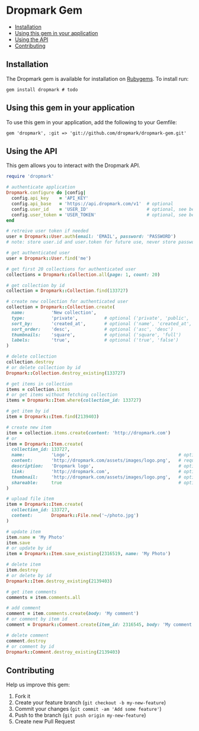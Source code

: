 Dropmark Gem
============

- [Installation](#installation)
- [Using this gem in your application](#using-this-gem-in-your-application)
- [Using the API](#using-the-api)
- [Contributing](#contributing)

Installation
------------

The Dropmark gem is available for installation on [Rubygems](https://rubygems.org/gems/dropmark). To install run:

    gem install dropmark # todo


Using this gem in your application
----------------------------------
    
To use this gem in your application, add the following to your Gemfile:

    gem 'dropmark', :git => 'git://github.com/dropmark/dropmark-gem.git'


Using the API
-------------

This gem allows you to interact with the Dropmark API.

```ruby
require 'dropmark'

# authenticate application
Dropmark.configure do |config|
  config.api_key    = 'API_KEY'
  config.api_base   = 'https://api.dropmark.com/v1'  # optional
  config.user_id    = 'USER_ID'                      # optional, see below to retrieve
  config.user_token = 'USER_TOKEN'                   # optional, see below to retrieve
end

# retreive user token if needed
user = Dropmark::User.auth(email: 'EMAIL', password: 'PASSWORD')
# note: store user.id and user.token for future use, never store password

# get authenticated user
user = Dropmark::User.find('me')

# get first 20 collections for authenticated user
collections = Dropmark::Collection.all(page: 1, count: 20)

# get collection by id
collection = Dropmark::Collection.find(133727)

# create new collection for authenticated user
collection = Dropmark::Collection.create(
  name:          'New collection',
  type:          'private',          # optional ('private', 'public', 'global')
  sort_by:       'created_at',       # optional ('name', 'created_at', 'updated_at')
  sort_order:    'desc',             # optional ('asc', 'desc')
  thumbnails:    'square',           # optional ('square', 'full')
  labels:        'true',             # optional ('true', 'false')
)

# delete collection
collection.destroy
# or delete collection by id
Dropmark::Collection.destroy_existing(133727)

# get items in collection
items = collection.items
# or get items without fetching collection
items = Dropmark::Item.where(collection_id: 133727)

# get item by id
item = Dropmark::Item.find(2139403)

# create new item
item = collection.items.create(content: 'http://dropmark.com')
# or
item = Dropmark::Item.create(
  collection_id: 133727,
  name:          'Logo',                                         # optional
  content:       'http://dropmark.com/assets/images/logo.png',   # required (URL, file, or text)
  description:   'Dropmark logo',                                # optional
  link:          'http://dropmark.com',                          # optional
  thumbnail:     'http://dropmark.com/assets/images/logo.png',   # optional
  shareable:     true                                            # optional
)

# upload file item
item = Dropmark::Item.create(
  collection_id: 133727,
  content:       Dropmark::File.new('~/photo.jpg')
)

# update item
item.name = 'My Photo'
item.save
# or update by id
item = Dropmark::Item.save_existing(2316519, name: 'My Photo')

# delete item
item.destroy
# or delete by id
Dropmark::Item.destroy_existing(2139403)

# get item comments
comments = item.comments.all

# add comment
comment = item.comments.create(body: 'My comment')
# or comment by item id
comment = Dropmark::Comment.create(item_id: 2316545, body: 'My comment')

# delete comment
comment.destroy
# or comment by id
Dropmark::Comment.destroy_existing(2139403)
```


Contributing
------------

Help us improve this gem:

1. Fork it
2. Create your feature branch (`git checkout -b my-new-feature`)
3. Commit your changes (`git commit -am 'Add some feature'`)
4. Push to the branch (`git push origin my-new-feature`)
5. Create new Pull Request
